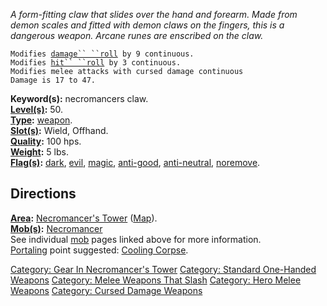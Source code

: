 *A form-fitting claw that slides over the hand and forearm. Made from
demon scales and fitted with demon claws on the fingers, this is a
dangerous weapon. Arcane runes are enscribed on the claw.*

`Modifies `[`damage`` ``roll`](Damage_Roll.md "wikilink")` by 9 continuous.`  
`Modifies `[`hit`` ``roll`](Hit_Roll.md "wikilink")` by 3 continuous.`  
`Modifies melee attacks with cursed damage continuous`  
`Damage is 17 to 47.`

**Keyword(s):** necromancers claw.  
**[Level(s)](Object_Level.md "wikilink"):** 50.  
**[Type](:Category:_Object_Types.md "wikilink"):**
[weapon](:Category:_Weapons.md "wikilink").  
**[Slot(s)](Object_Slots.md "wikilink"):** Wield, Offhand.  
**[Quality](Object_Quality.md "wikilink"):** 100 hps.  
**[Weight](Object_Weight.md "wikilink"):** 5 lbs.  
**[Flag(s)](:Category:_Object_Flags.md "wikilink"):**
[dark](Dark_Flag.md "wikilink"), [evil](Evil_Flag.md "wikilink"),
[magic](Magic_Flag.md "wikilink"),
[anti-good](Anti-Good_Flag.md "wikilink"),
[anti-neutral](Anti-Neutral_Flag.md "wikilink"),
[noremove](NoRemove_Flag.md "wikilink").  

## Directions

**[Area](:Category:_Areas.md "wikilink"):** [Necromancer's
Tower](:Category:_Necromancer's_Tower.md "wikilink")
([Map](Necromancer's_Tower_Map.md "wikilink")).  
**[Mob(s)](:Category:_Mobs.md "wikilink"):**
[Necromancer](Necromancer.md "wikilink")  
See individual [mob](:Category:_Mobs.md "wikilink") pages linked above
for more information.  
[Portaling](Portal.md "wikilink") point suggested: [Cooling
Corpse](Cooling_Corpse.md "wikilink").  

[Category: Gear In Necromancer's
Tower](Category:_Gear_In_Necromancer's_Tower "wikilink") [Category:
Standard One-Handed
Weapons](Category:_Standard_One-Handed_Weapons "wikilink") [Category:
Melee Weapons That Slash](Category:_Melee_Weapons_That_Slash "wikilink")
[Category: Hero Melee Weapons](Category:_Hero_Melee_Weapons "wikilink")
[Category: Cursed Damage
Weapons](Category:_Cursed_Damage_Weapons "wikilink")
